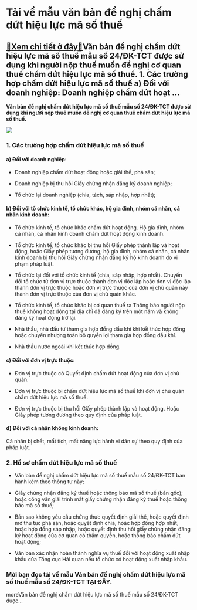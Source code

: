 Tải về mẫu văn bản đề nghị chấm dứt hiệu lực mã số thuế
=======================================================

[:gift:Xem chi tiết ở đây:gift:](https://hddtvn.com/tai-ve-mau-van-ban-de-nghi-cham-dut-hieu-luc-ma-so-thue/)Văn bản đề nghị chấm dứt hiệu lực mã số thuế mẫu số 24/ĐK-TCT được sử dụng khi người nộp thuế muốn đề nghị cơ quan thuế chấm dứt hiệu lực mã số thuế. 1. Các trường hợp chấm dứt hiệu lực mã số thuế a) Đối với doanh nghiệp: Doanh nghiệp chấm dứt hoạt …
----------------------------------------------------------------------------------------------------------------------------------------------------------------------------------------------------------------------------------------------------------

**Văn bản đề nghị chấm dứt hiệu lực mã số thuế mẫu số 24/ĐK-TCT được sử dụng khi người nộp thuế muốn đề nghị cơ quan thuế chấm dứt hiệu lực mã số thuế.**


![](https://hddtvn.com/wp-content/uploads/2021/01/Oi85mIS.png)


### 1. Các trường hợp chấm dứt hiệu lực mã số thuế


#### a) Đối với doanh nghiệp:




* Doanh nghiệp chấm dứt hoạt động hoặc giải thể, phá sản;

* Doanh nghiệp bị thu hồi Giấy chứng nhận đăng ký doanh nghiệp;

* Tổ chức lại doanh nghiệp (chia, tách, sáp nhập, hợp nhất);



#### b) Đối với tổ chức kinh tế, tổ chức khác, hộ gia đình, nhóm cá nhân, cá nhân kinh doanh:




* Tổ chức kinh tế, tổ chức khác chấm dứt hoạt động. Hộ gia đình, nhóm cá nhân, cá nhân kinh doanh chấm dứt hoạt động kinh doanh.

* Tổ chức kinh tế, tổ chức khác bị thu hồi Giấy phép thành lập và hoạt động, hoặc Giấy phép tương đương; hộ gia đình, nhóm cá nhân, cá nhân kinh doanh bị thu hồi Giấy chứng nhận đăng ký hộ kinh doanh do vi phạm pháp luật.

* Tổ chức lại đối với tổ chức kinh tế (chia, sáp nhập, hợp nhất). Chuyển đổi tổ chức từ đơn vị trực thuộc thành đơn vị độc lập hoặc đơn vị độc lập thành đơn vị trực thuộc hoặc đơn vị trực thuộc của đơn vị chủ quản này thành đơn vị trực thuộc của đơn vị chủ quản khác.

* Tổ chức kinh tế, tổ chức khác bị cơ quan thuế ra Thông báo người nộp thuế không hoạt động tại địa chỉ đã đăng ký trên một năm và không đăng ký hoạt động trở lại.

* Nhà thầu, nhà đầu tư tham gia hợp đồng dầu khí khi kết thúc hợp đồng hoặc chuyển nhượng toàn bộ quyền lợi tham gia hợp đồng dầu khí.

* Nhà thầu nước ngoài khi kết thúc hợp đồng.



#### c) Đối với đơn vị trực thuộc:




* Đơn vị trực thuộc có Quyết định chấm dứt hoạt động của đơn vị chủ quản.

* Đơn vị trực thuộc bị chấm dứt hiệu lực mã số thuế khi đơn vị chủ quản chấm dứt hiệu lực mã số thuế.

* Đơn vị trực thuộc bị thu hồi Giấy phép thành lập và hoạt động. Hoặc Giấy phép tương đương theo quy định của pháp luật.



#### d) Đối với cá nhân không kinh doanh:


Cá nhân bị chết, mất tích, mất năng lực hành vi dân sự theo quy định của pháp luật.


### 2. Hồ sơ chấm dứt hiệu lực mã số thuế




* Văn bản đề nghị chấm dứt hiệu lực mã số thuế mẫu số 24/ĐK-TCT ban hành kèm theo thông tư này;

* Giấy chứng nhận đăng ký thuế hoặc thông báo mã số thuế (bản gốc); hoặc công văn giải trình mất giấy chứng nhận đăng ký thuế hoặc thông báo mã số thuế;

* Bản sao không yêu cầu chứng thực quyết định giải thể, hoặc quyết định mở thủ tục phá sản, hoặc quyết định chia, hoặc hợp đồng hợp nhất, hoặc hợp đồng sáp nhập, hoặc quyết định thu hồi giấy chứng nhận đăng ký hoạt động của cơ quan có thẩm quyền, hoặc thông báo chấm dứt hoạt động;

* Văn bản xác nhận hoàn thành nghĩa vụ thuế đối với hoạt động xuất nhập khẩu của Tổng cục Hải quan nếu tổ chức có hoạt động xuất nhập khẩu.



### Mời bạn đọc tải về mẫu Văn bản đề nghị chấm dứt hiệu lực mã số thuế mẫu số 24/ĐK-TCT **TẠI ĐÂY**.


moreVăn bản đề nghị chấm dứt hiệu lực mã số thuế mẫu số 24/ĐK-TCT được…

